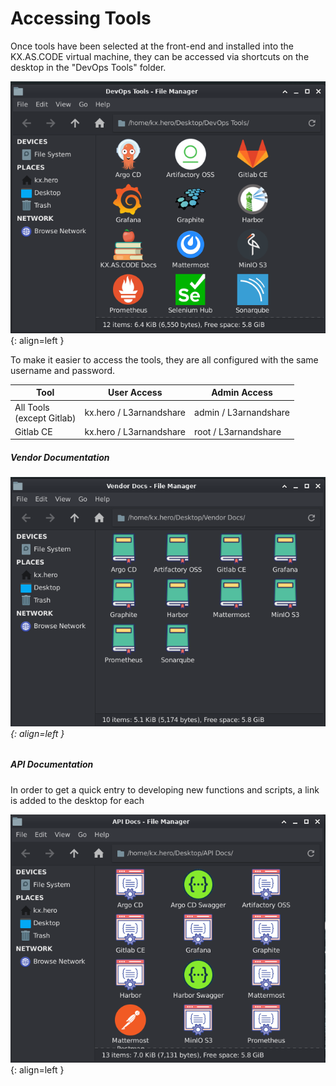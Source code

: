 # Accessing Tools



Once tools have been selected at the front-end and installed into the KX.AS.CODE virtual machine, they can be accessed via shortcuts on the desktop in the "DevOps Tools" folder.



![DevOps_Tools](images/image-20201112185832035.png){: align=left }



To make it easier to access the tools, they are all configured with the same username and password.

| Tool                           | User Access             | Admin Access          |
| ------------------------------ | ----------------------- | --------------------- |
| All Tools<br />(except Gitlab) | kx.hero / L3arnandshare | admin / L3arnandshare |
| Gitlab CE                      | kx.hero / L3arnandshare | root / L3arnandshare  |







##### Vendor Documentation



###### ![Vendor_Docs_Shortcuts](images/image-20201112191709954.png){: align=left }









##### API Documentation

In order to get a quick entry to developing new functions and scripts, a link is added to the desktop for each 



![API_Docs_Shortcuts](images/image-20201112191554160.png){: align=left }








